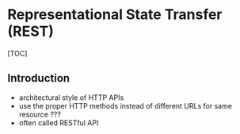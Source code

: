 # Representational State Transfer (REST)

[TOC]

<!-- ToDo: finish -->

## Introduction

- architectural style of HTTP APIs
- use the proper HTTP methods instead of different URLs for same resource ???
- often called RESTful API